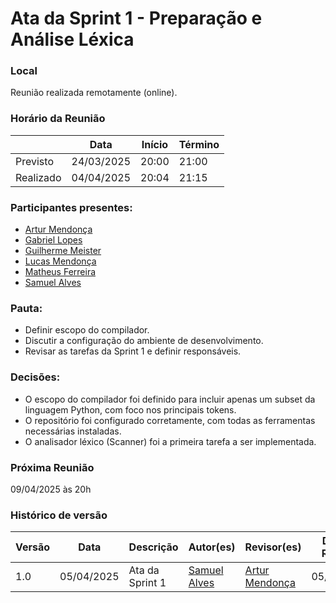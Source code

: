 # Ata da Sprint 1 - Preparação e Análise Léxica

### Local
Reunião realizada remotamente (online).

### Horário da Reunião

|          | Data       | Início| Término |
|----------|------------|-------|---------|
| Previsto | 24/03/2025 | 20:00 | 21:00   |
| Realizado| 04/04/2025 | 20:04 | 21:15   |

### Participantes presentes:
- [Artur Mendonça](https://github.com/ArtyMend07)
- [Gabriel Lopes](https://github.com/BrzGab)
- [Guilherme Meister](https://github.com/gmeister18)
- [Lucas Mendonça](https://github.com/lucasarruda9)
- [Matheus Ferreira](https://github.com/matferreira1)
- [Samuel Alves](https://github.com/samuelalvess)

### Pauta:
- Definir escopo do compilador.
- Discutir a configuração do ambiente de desenvolvimento.
- Revisar as tarefas da Sprint 1 e definir responsáveis.

### Decisões:
- O escopo do compilador foi definido para incluir apenas um subset da linguagem Python, com foco nos principais tokens.
- O repositório foi configurado corretamente, com todas as ferramentas necessárias instaladas.
- O analisador léxico (Scanner) foi a primeira tarefa a ser implementada.

### Próxima Reunião 
09/04/2025 às 20h

### Histórico de versão
Versão  | Data | Descrição | Autor(es) | Revisor(es) | Data da Revisão
-------- | ------ | -------- | ---------- | ----------- | ---------------
1.0 | 05/04/2025 | Ata da Sprint 1 | [Samuel Alves](https://github.com/samuelalvess) | [Artur Mendonça](https://github.com/ArtyMend07) | 05/04/2025




